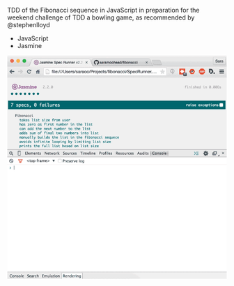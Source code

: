 TDD of the Fibonacci sequence in JavaScript in preparation for the weekend challenge
of TDD a bowling game, as recommended by @stephenlloyd

* JavaScript
* Jasmine

<img src="/img/fibonacci2.gif">